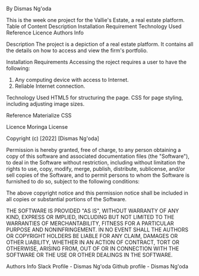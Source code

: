 By Dismas Ng'oda

This is the week one project for the Vallie's Estate, a real estate platform.
Table of Content
  Description
  Installation Requirement
  Technology Used
  Reference
  Licence
  Authors Info

Description
The project is a depiction of a real estate platform. It contains all the details on how to access and view the firm's portfolio.

Installation
Requirements
Accessing the roject requires a user to have the following:
  1. Any computing device with access to Internet.
  2. Reliable Internet connection.

Technology Used
HTML5 for structuring the page.
CSS for page styling, including adjusting image sizes.

Reference
Materialize CSS

Licence
Moringa License

Copyright (c) [2022] [Dismas Ng'oda]

Permission is hereby granted, free of charge, to any person obtaining a copy of this software and associated documentation files (the "Software"), to deal in the Software without restriction, including without limitation the rights to use, copy, modify, merge, publish, distribute, sublicense, and/or sell copies of the Software, and to permit persons to whom the Software is furnished to do so, subject to the following conditions:

The above copyright notice and this permission notice shall be included in all copies or substantial portions of the Software.

THE SOFTWARE IS PROVIDED "AS IS", WITHOUT WARRANTY OF ANY KIND, EXPRESS OR IMPLIED, INCLUDING BUT NOT LIMITED TO THE WARRANTIES OF MERCHANTABILITY, FITNESS FOR A PARTICULAR PURPOSE AND NONINFRINGEMENT. IN NO EVENT SHALL THE AUTHORS OR COPYRIGHT HOLDERS BE LIABLE FOR ANY CLAIM, DAMAGES OR OTHER LIABILITY, WHETHER IN AN ACTION OF CONTRACT, TORT OR OTHERWISE, ARISING FROM, OUT OF OR IN CONNECTION WITH THE SOFTWARE OR THE USE OR OTHER DEALINGS IN THE SOFTWARE.

Authors Info
Slack Profile - Dismas Ng'oda
Github profile - Dismas Ng'oda
